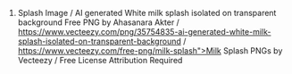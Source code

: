 1. Splash Image  /
AI generated White milk splash isolated on transparent background Free PNG by Ahasanara Akter /
https://www.vecteezy.com/png/35754835-ai-generated-white-milk-splash-isolated-on-transparent-background /
https://www.vecteezy.com/free-png/milk-splash">Milk Splash PNGs by Vecteezy /
Free License
Attribution Required 
